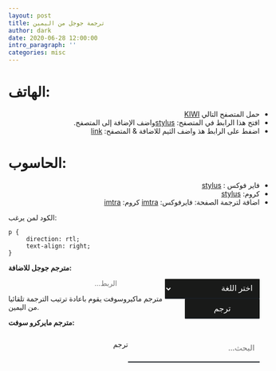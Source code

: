```yaml
---
layout: post
title: ترجمة جوجل من اليمين
author: dark
date: 2020-06-28 12:00:00
intro_paragraph: ''
categories: misc
---
```

<style>
strong,
li{
    direction: rtl;
    text-align: right;
}
select,
option,
input{
     direction: rtl;
     background-color: #191A19;
     font: 16px system-ui;
     border-radius: 1px;
     border: none;
     border-bottom: 2px solid #1a1f25;
     color: #fff;
     height: 100%;
     width: 100%;
     padding: 6px 10px;
     content: "";
     clear: both;
     display: table;
     float: right;
}
option:hover {
  background: #FF595C;
}
select:focus .option {
  position:relative;
  pointer-events:all;
}

     </style>


# الهاتف:
- حمل المتصفح التالي [KIWI](https://play.google.com/store/apps/details?id=com.kiwibrowser.browser&hl=en&gl=US)
- افتح هذا الرابط في المتصفح: [stylus](https://chrome.google.com/webstore/detail/stylus/clngdbkpkpeebahjckkjfobafhncgmne?hl=en)واضف الإضافة إلى المتصفح.
- اضفط على الرابط هذ واضف الثيم للاضافة & المتصفح: [link](https://userstyles.world/style/4903/translate-goog)

# الحاسوب:
-  فاير فوكس : [stylus](https://addons.mozilla.org/en-US/firefox/addon/styl-us/)
- كروم: [stylus](https://chrome.google.com/webstore/detail/stylus/clngdbkpkpeebahjckkjfobafhncgmne?hl=en)
- اضافة لترجمة الصفحة: فايرفوكس: [imtra](https://addons.mozilla.org/en-US/firefox/addon/imtranslator/)
          كروم: [imtra](https://chrome.google.com/webstore/detail/imtranslator-translator-d/noaijdpnepcgjemiklgfkcfbkokogabh)

الكود لمن يرغب:
```
p {
     direction: rtl;
     text-align: right;
}
```

<strong>مترجم جوجل للاضافة:</strong>
<form method="post" action="https://www.lexicool.com/ws-trans-execute.asp" target="_blank" style=" text-algin: right; position: relative;">
<input name="u" type="text" placeholder="الربط..." style="height:25px;width:350px;all: unset;"/>
<input name="il" type="hidden" value="en">
     <select style="display:flex; flex-direction: column; position:relative; width:190px; height:40px;" name="sl">
          <option value="auto" selected="selected">اختر اللغة</option>
          <option value="zh-CN">الصينية</option>
          <option value="en">الانجليزية</option>
     </select>
     <select name="tl" style="display: none;"><option value="ar" selected="selected">Arabic</option></select>
<input style="height:40px; width:150px; text-align: center;" name="submit" type="submit" value="ترجم"/>
</form>


مترجم ماكيروسوفت يقوم باعادة ترتيب الترجمة تلقائيا من اليمين.

<strong>مترجم مايركرو سوفت:</strong>

<form role="search" id="form" style="width: 300px;direction: rtl;
        height: 44px;
        border-radius: 5px;
        display:flex;
        flex-direction:row;
        text-algin: right; float: right;">
      <input type="search" id="query" name="q" placeholder="البحث..." aria-label="Search through site content" style="all: unset;
        font: 16px system-ui;
        color: #fff;
        height: 100%;
        width: 100%;
        padding: 6px 10px;
        border-bottom: 2px solid #1a1f25;float: right;">
        <button style="all: unset;
        cursor: pointer;
        width: 44px;
        height: 44px; float: right;">ترجم
      </button>
    </form>
<script>
      const f = document.getElementById('form');
      const q = document.getElementById('query');
      const google = 'https://www.translatetheweb.com/?from=&to=ar&dl=en&ref=trb&a=';
      const site = 'pagedart.com';

      function submitted(event) {
        event.preventDefault();
        const url = google + q.value;
        const win = window.open(url, '_blank');
        win.focus();
      }

      f.addEventListener('submit', submitted);
</script>